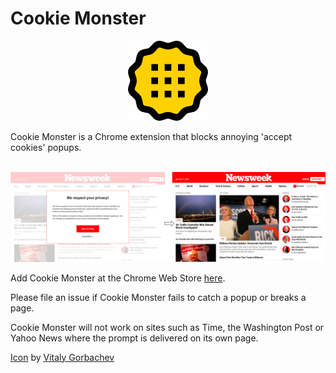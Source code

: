 # Cookie Monster

<p align="center">
  <img src="img/cookiemonster128.png"/>
</p>
Cookie Monster is a Chrome extension that blocks annoying 'accept cookies' popups.  
<br>
<br>
<p align="center">
  <img src="img/example.png"/>
</p>

Add Cookie Monster at the Chrome Web Store [here](https://chrome.google.com/webstore/detail/cookie-monster/gjdbndifhlodalkcbfnahjeeaahkaljd/).

Please file an issue if Cookie Monster fails to catch a popup or breaks a page.

Cookie Monster will not work on sites such as Time, the Washington Post or Yahoo News where the prompt is delivered on its own page.

[Icon](flaticon.com) by [Vitaly Gorbachev](https://www.flaticon.com/authors/vitaly-gorbachev)
